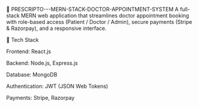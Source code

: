 🏥 PRESCRIPTO---MERN-STACK-DOCTOR-APPOINTMENT-SYSTEM
A full-stack MERN web application that streamlines doctor appointment booking with role-based access (Patient / Doctor / Admin), secure payments (Stripe &amp; Razorpay), and a responsive interface.

🚀 Tech Stack

Frontend: React.js

Backend: Node.js, Express.js

Database: MongoDB

Authentication: JWT (JSON Web Tokens)

Payments: Stripe, Razorpay

